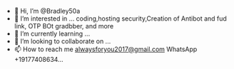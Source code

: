 - 👋 Hi, I’m @Bradley50a
- 👀 I’m interested in ... coding,hosting security,Creation of Antibot and fud link, OTP BOt gradbber, and more
- 🌱 I’m currently learning ...
- 💞️ I’m looking to collaborate on ...
- 📫 How to reach me alwaysforyou2017@gmail.com WhatsApp +19177408634...

<!---
Bradley50a/Bradley50a is a ✨ special ✨ repository because its `README.md` (this file) appears on your GitHub profile.
You can click the Preview link to take a look at your changes.
--->
